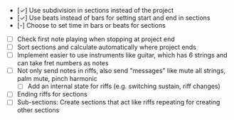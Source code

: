 - [✓] Use subdivision in sections instead of the project
- [✓] Use beats instead of bars for setting start and end in sections
- [-] Choose to set time in bars or beats for sections
- [ ] Check first note playing when stopping at project end
- [ ] Sort sections and calculate automatically where project ends
- [ ] Implement easier to use instruments like guitar, which has 6 strings and can take fret numbers as notes
- [ ] Not only send notes in riffs, also send "messages" like mute all strings, palm mute, pinch harmonic
  - [ ] Add an internal state for riffs (e.g. switching sustain, riff changes)
- [ ] Ending riffs for sections
- [ ] Sub-sections: Create sections that act like riffs repeating for creating other sections
